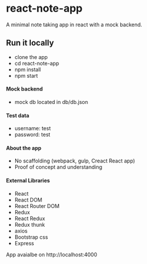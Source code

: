 # react-note-app
A minimal note taking app in react with a mock backend.

## Run it locally
- clone the app
- cd react-note-app
- npm install
- npm start

#### Mock backend
- mock db located in db/db.json

#### Test data
- username: test
- password: test

#### About the app
- No scaffolding (webpack, gulp, Creact React app)
- Proof of concept and understanding

#### External Libraries
- React
- React DOM
- React Router DOM
- Redux
- React Redux
- Redux thunk
- axios
- Bootstrap css 
- Express



App avaialbe on  http://localhost:4000
